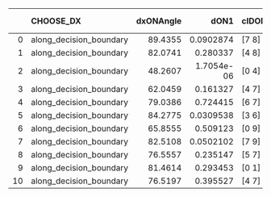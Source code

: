 |    | CHOOSE_DX               |   dxONAngle |       dON1 | cIDON1   |   dON_patch_1 |   nTON |        dON |   dxOFFAngle |     dOFF1 | cIDOFF1   |   dOFF_patch_1 |   nTOFF |      dOFF | SUCCESS   |   nExp |   dual_point_id |   subpoint_time_seconds |   total_execution_time |       logp |      dOFF/dON | Vote dOFF>dON   |
|---:|:------------------------|------------:|-----------:|:---------|--------------:|-------:|-----------:|-------------:|----------:|:----------|---------------:|--------:|----------:|:----------|-------:|----------------:|------------------------:|-----------------------:|-----------:|--------------:|:----------------|
|  0 | along_decision_boundary |     89.4355 | 0.0902874  | [7 8]    |    0.0902874  |      1 | 0.0902874  |      85.1078 | 0.0794328 | [7 8]     |      0.0794328 |       1 | 0.0794328 | False     |      1 |               3 |                 1.22176 |                3.30989 |  0         |      0.879778 | False           |
|  1 | along_decision_boundary |     82.0741 | 0.280337   | [4 8]    |    0.280337   |      1 | 0.280337   |      63.4062 | 0.124604  | [4 8]     |      0.124604  |       1 | 0.124604  | False     |      2 |               4 |                 2.04837 |                5.36122 | -0.5       |      0.44448  | False           |
|  2 | along_decision_boundary |     48.2607 | 1.7054e-06 | [0 4]    |    1.7054e-06 |      1 | 1.7054e-06 |      79.1708 | 0.426093  | [0 4]     |      0.426093  |       1 | 0.426093  | True      |      3 |              57 |                 1.78794 |               97.4136  | -1         | 249849        | True            |
|  3 | along_decision_boundary |     62.0459 | 0.161327   | [4 7]    |    0.161327   |      1 | 0.161327   |      74.2617 | 0.157089  | [4 7]     |      0.157089  |       1 | 0.157089  | False     |      4 |             157 |                 1.7771  |              215.178   | -0.166667  |      0.973726 | False           |
|  4 | along_decision_boundary |     79.0386 | 0.724415   | [6 7]    |    0.724415   |      1 | 0.724415   |      55.9534 | 0.1304    | [6 7]     |      0.1304    |       1 | 0.1304    | False     |      5 |             162 |                 3.60537 |              220.182   | -0.5       |      0.180007 | False           |
|  5 | along_decision_boundary |     84.2775 | 0.0309538  | [3 6]    |    0.0309538  |      1 | 0.0309538  |      74.4228 | 0.283866  | [3 6]     |      0.283866  |       1 | 0.283866  | True      |      6 |             168 |                 1.88124 |              227.67    | -0.9       |      9.17065  | True            |
|  6 | along_decision_boundary |     65.8555 | 0.509123   | [0 9]    |    0.509123   |      1 | 0.509123   |      49.3999 | 0.762463  | [1 9]     |      0.762463  |       1 | 0.762463  | True      |      7 |             170 |                 6.28282 |              233.98    | -0.333333  |      1.4976   | True            |
|  7 | along_decision_boundary |     82.5108 | 0.0502102  | [7 9]    |    0.0502102  |      1 | 0.0502102  |      85.0002 | 0.678131  | [7 9]     |      0.678131  |       1 | 0.678131  | True      |      8 |             187 |                 2.41297 |              249.935   | -0.0714286 |     13.5059   | True            |
|  8 | along_decision_boundary |     76.5557 | 0.235147   | [5 7]    |    0.235147   |      1 | 0.235147   |      77.1958 | 0.469349  | [5 7]     |      0.469349  |       1 | 0.469349  | True      |      9 |             189 |                 3.61218 |              255.131   | -0         |      1.99598  | True            |
|  9 | along_decision_boundary |     81.4614 | 0.293453   | [0 1]    |    0.293453   |      1 | 0.293453   |      61.0479 | 0.934515  | [0 1]     |      0.934515  |       1 | 0.934515  | True      |     10 |             215 |                 5.45501 |              300.623   | -0.0555556 |      3.18454  | True            |
| 10 | along_decision_boundary |     76.5197 | 0.395527   | [4 7]    |    0.395527   |      1 | 0.395527   |      63.7399 | 0.652979  | [4 7]     |      0.652979  |       1 | 0.652979  | True      |     11 |             236 |                 5.3183  |              340.451   | -0.2       |      1.65091  | True            |